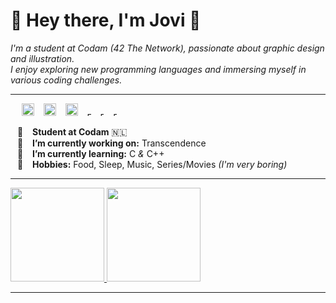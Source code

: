 <h1 align="left">🌻 Hey there, I'm Jovi 🌻 </h1>



<!--
-->

*I'm a student at Codam (42 The Network), passionate about graphic design and illustration.<br>
I enjoy exploring new programming languages and immersing myself in various coding challenges.*

---

<p align="left">
    &emsp;
   <a href="---"><img alt="Portfolio" src="https://github.com/user-attachments/assets/2ffee099-d0d1-410d-a54a-0b7a7ab417bf" style="width: 20px; height: 20px;"></a>
    &ensp;
   <a href="---"><img alt="LinkedIn" src="https://github.com/user-attachments/assets/cab4cf7a-a8e5-4be5-b6b7-86c2a28b3991" style="width: 20px; height: 20px;"></a>
    &ensp;
   <a href="---"><img alt="freeCodeCamp" src="https://github.com/user-attachments/assets/8ae43b3e-036c-41fc-a0de-578af6d704db" style="width: 20px; height: 20px;"></a>
    &ensp;
    <a><img alt="Empty" src="https://github.com/user-attachments/assets/3f225109-668c-443a-b0a4-828a145dc96c" style="width: 6px; height: 6px;"></a>
    &ensp;
    <a><img alt="Empty" src="https://github.com/user-attachments/assets/3f225109-668c-443a-b0a4-828a145dc96c" style="width: 6px; height: 6px;"></a>
    &ensp;
    <a><img alt="Empty" src="https://github.com/user-attachments/assets/3f225109-668c-443a-b0a4-828a145dc96c" style="width: 6px; height: 6px;"></a>
</p>

&ensp; 🐝 &ensp; **Student at Codam** 🇳🇱 <br>
&ensp; 🥑 &ensp; **I’m currently working on:** Transcendence <br>
&ensp; 🌱 &ensp; **I’m currently learning:** C *&* C++ <br>
&ensp; 🍄 &ensp; **Hobbies:** Food, Sleep, Music, Series/Movies *(I'm very boring)* <br>

---

<a href="https://github.com/JoviMetzger">
   <img height="150px" src="https://github-readme-stats.vercel.app/api?username=JoviMetzger&show_icons=true&hide_title=true&hide_border=true&theme=slateorange" />
   <img height="150px" src="https://github-readme-stats.vercel.app/api/top-langs/?username=JoviMetzger&show_icons=true&layout=compact&langs_count=6&hide_title=true&hide_border=true&theme=slateorange" />
</a>


---

<!--
![snake animation](https://github.com/JoviMetzger/blob/output/github-contribution-grid-snake2.svg)
-->

<!--
**JoviMetzger/JoviMetzger** is a ✨ _special_ ✨ repository because its `README.md` (this file) appears on your GitHub profile.

Here are some ideas to get you started:

- 🔭 I’m currently working on ...
- 🌱 I’m currently learning ...
- 👯 I’m looking to collaborate on ...
- 🤔 I’m looking for help with ...
- 💬 Ask me about ...
- 📫 How to reach me: ...
- 😄 Pronouns: ...
- ⚡ Fun fact: ...
-->
